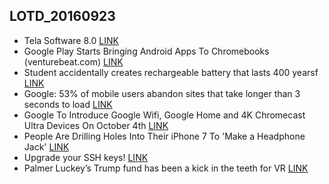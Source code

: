 ## LOTD_20160923

- Tela Software 8.0 [LINK][1]
- Google Play Starts Bringing Android Apps To Chromebooks (venturebeat.com) [LINK][2]
- Student accidentally creates rechargeable battery that lasts 400 yearsf [LINK][3]
- Google: 53% of mobile users abandon sites that take longer than 3 seconds to load [LINK][4]
- Google To Introduce Google Wifi, Google Home and 4K Chromecast Ultra Devices On October 4th [LINK][5]
- People Are Drilling Holes Into Their iPhone 7 To 'Make a Headphone Jack' [LINK][6]
- Upgrade your SSH keys! [LINK][7]
- Palmer Luckey’s Trump fund has been a kick in the teeth for VR [LINK](http://www.theverge.com/2016/9/23/13033268/palmer-luckey-trump-meme-fund-oculus-developers-respond)

[1]: https://www.tesla.com/es_MX/software?redirect=no
[2]: https://tech.slashdot.org/story/16/09/23/0041216/google-play-starts-bringing-android-apps-to-chromebooks
[3]: http://www.myamazingearth.com/2016/09/student-accidentally-creates.html
[4]: https://www.soasta.com/blog/google-mobile-web-performance-study/
[5]: https://hardware.slashdot.org/story/16/09/23/199252/google-to-introduce-google-wifi-google-home-and-4k-chromecast-ultra-devices-on-october-4th
[6]: https://apple.slashdot.org/story/16/09/23/1932233/people-are-drilling-holes-into-their-iphone-7-to-make-a-headphone-jack
[7]: https://blog.g3rt.nl/upgrade-your-ssh-keys.html